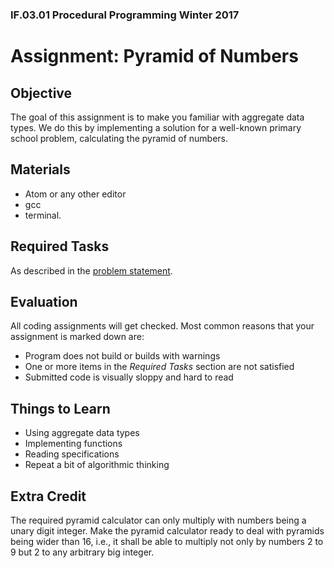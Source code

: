 ### IF.03.01 Procedural Programming Winter 2017

# Assignment: Pyramid of Numbers

## Objective
The goal of this assignment is to make you familiar with aggregate data types. We do this by implementing a solution for a well-known primary school problem, calculating the pyramid of numbers.

## Materials

- Atom or any other editor
- gcc
- terminal.

## Required Tasks
As described in the [problem statement](http://htmlpreview.github.com/?https://github.com/if-03-22-prpr/if.03.22-03_pyramid-of-numbers/blob/master/assignment/html/index.html).

## Evaluation
All coding assignments will get checked. Most common reasons that your assignment is marked down are:

- Program does not build or builds with warnings
- One or more items in the *Required Tasks* section are not satisfied
- Submitted code is visually sloppy and hard to read

## Things to Learn
- Using aggregate data types
- Implementing functions
- Reading specifications
- Repeat a bit of algorithmic thinking

## Extra Credit
The required pyramid calculator can only multiply with numbers being a unary digit integer.
Make the pyramid calculator ready to deal with pyramids being wider than 16, i.e., it shall be able to multiply not only by numbers 2 to 9 but 2 to any arbitrary big integer.
